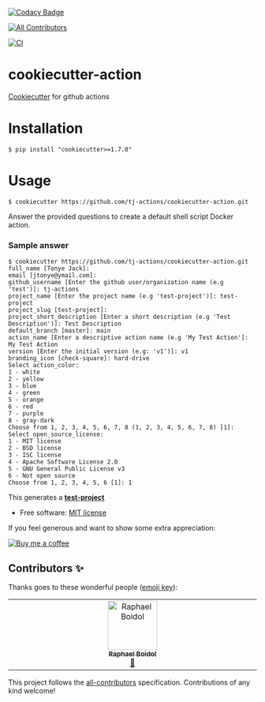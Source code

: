 [![Codacy Badge](https://app.codacy.com/project/badge/Grade/936bc00f3b854bcca04dee87c68fff21)](https://app.codacy.com/gh/tj-actions/cookiecutter-action/dashboard?utm_source=gh\&utm_medium=referral\&utm_content=\&utm_campaign=Badge_grade)

<!-- ALL-CONTRIBUTORS-BADGE:START - Do not remove or modify this section -->

[![All Contributors](https://img.shields.io/badge/all_contributors-1-orange.svg?style=flat-square)](#contributors-)

<!-- ALL-CONTRIBUTORS-BADGE:END -->

[![CI](https://github.com/tj-actions/cookiecutter-action/actions/workflows/test.yml/badge.svg)](https://github.com/tj-actions/cookiecutter-action/actions/workflows/test.yml)

# cookiecutter-action

[Cookiecutter](https://github.com/cookiecutter/cookiecutter) for github actions

# Installation

```shell script
$ pip install "cookiecutter>=1.7.0"
```

# Usage

```shell script
$ cookiecutter https://github.com/tj-actions/cookiecutter-action.git
```

Answer the provided questions to create a default shell script Docker action.

### Sample answer

```shell script
$ cookiecutter https://github.com/tj-actions/cookiecutter-action.git
full_name [Tonye Jack]: 
email [jtonye@ymail.com]: 
github_username [Enter the github user/organization name (e.g 'test')]: tj-actions
project_name [Enter the project name (e.g 'test-project')]: test-project
project_slug [test-project]: 
project_short_description [Enter a short description (e.g 'Test Description')]: Test Description
default_branch [master]: main
action_name [Enter a descriptive action name (e.g 'My Test Action']: My Test Action
version [Enter the initial version (e.g: 'v1')]: v1
branding_icon [check-square]: hard-drive
Select action_color:
1 - white
2 - yellow
3 - blue
4 - green
5 - orange
6 - red
7 - purple
8 - gray-dark
Choose from 1, 2, 3, 4, 5, 6, 7, 8 (1, 2, 3, 4, 5, 6, 7, 8) [1]:
Select open_source_license:
1 - MIT license
2 - BSD license
3 - ISC license
4 - Apache Software License 2.0
5 - GNU General Public License v3
6 - Not open source
Choose from 1, 2, 3, 4, 5, 6 [1]: 1
```

This generates a [**test-project**](test-project)

*   Free software: [MIT license](LICENSE)

If you feel generous and want to show some extra appreciation:

[![Buy me a coffee][buymeacoffee-shield]][buymeacoffee]

[buymeacoffee]: https://www.buymeacoffee.com/jackton1

[buymeacoffee-shield]: https://www.buymeacoffee.com/assets/img/custom_images/orange_img.png

## Contributors ✨

Thanks goes to these wonderful people ([emoji key](https://allcontributors.org/docs/en/emoji-key)):

<!-- ALL-CONTRIBUTORS-LIST:START - Do not remove or modify this section -->

<!-- prettier-ignore-start -->

<!-- markdownlint-disable -->

<table>
  <tbody>
    <tr>
      <td align="center" valign="top" width="14.28%"><a href="https://home.boidol.dev/"><img src="https://avatars.githubusercontent.com/u/652404?v=4?s=100" width="100px;" alt="Raphael Boidol"/><br /><sub><b>Raphael Boidol</b></sub></a><br /><a href="https://github.com/tj-actions/cookiecutter-action/commits?author=boidolr" title="Documentation">📖</a></td>
    </tr>
  </tbody>
</table>

<!-- markdownlint-restore -->

<!-- prettier-ignore-end -->

<!-- ALL-CONTRIBUTORS-LIST:END -->

This project follows the [all-contributors](https://github.com/all-contributors/all-contributors) specification. Contributions of any kind welcome!
